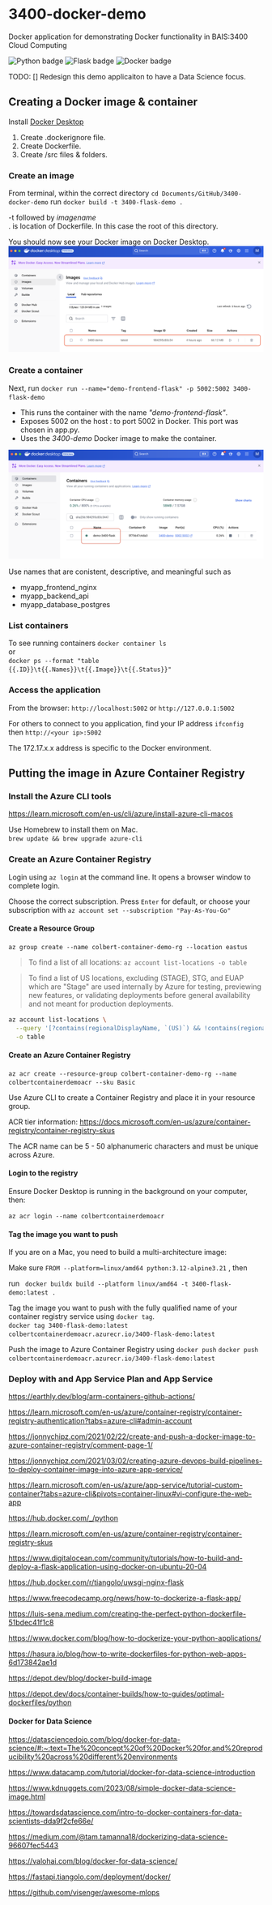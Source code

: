 # 3400-docker-demo

Docker application for demonstrating Docker functionality in BAIS:3400 Cloud Computing

![Python badge](https://img.shields.io/static/v1?message=python&logo=python&labelColor=5c5c5c&color=3776AB&logoColor=white&label=%20&style=for-the-badge) ![Flask badge](https://img.shields.io/static/v1?message=Flask&logo=Flask&labelColor=5c5c5c&color=000000&logoColor=white&label=%20&style=for-the-badge) ![Docker badge](https://img.shields.io/static/v1?message=docker&logo=docker&labelColor=5c5c5c&color=2496ED&logoColor=white&label=%20&style=for-the-badge)

TODO:
[] Redesign this demo applicaiton to have a Data Science focus.

## Creating a Docker image & container

Install [Docker Desktop](https://www.docker.com/products/docker-desktop/)

1. Create .dockerignore file.
2. Create Dockerfile.
3. Create /src files & folders.

### Create an image

From terminal, within the correct directory `cd Documents/GitHub/3400-docker-demo`
run `docker build -t 3400-flask-demo .`

-t followed by _imagename_  
 . is location of Dockerfile. In this case the root of this directory.

You should now see your Docker image on Docker Desktop.
![The image you just created should be visible in Docker Desktop.](./documentation/docker-desktop-images.png)

### Create a container

Next, run `docker run --name="demo-frontend-flask" -p 5002:5002 3400-flask-demo`

- This runs the container with the name _"demo-frontend-flask"_.
- Exposes 5002 on the host : to port 5002 in Docker. This port was chosen in app.py.
- Uses the _3400-demo_ Docker image to make the container.

![The container you just created should be visible in Docker Desktop.](./documentation/docker-desktop-containers.png)

Use names that are conistent, descriptive, and meaningful such as

- myapp_frontend_nginx
- myapp_backend_api
- myapp_database_postgres

### List containers

To see running containers `docker container ls`  
or  
`docker ps --format "table {{.ID}}\t{{.Names}}\t{{.Image}}\t{{.Status}}"`

### Access the application

From the browser:
`http://localhost:5002` or `http://127.0.0.1:5002`

For others to connect to you application, find your IP address `ifconfig`  
then `http://<your ip>:5002`

The 172.17.x.x address is specific to the Docker environment.

## Putting the image in Azure Container Registry

### Install the Azure CLI tools

https://learn.microsoft.com/en-us/cli/azure/install-azure-cli-macos

Use Homebrew to install them on Mac.  
`brew update && brew upgrade azure-cli`

### Create an Azure Container Registry

Login using `az login` at the command line. It opens a browser window to complete login.

Choose the correct subscription. Press `Enter` for default, or choose your subscription with
`az account set --subscription "Pay-As-You-Go"`

#### Create a Resource Group

`az group create --name colbert-container-demo-rg --location eastus`

> To find a list of all locations: `az account list-locations -o table`

> To find a list of US locations, excluding (STAGE), STG, and EUAP which are "Stage" are used internally by Azure for testing, previewing new features, or validating deployments before general availability and not meant for production deployments.

```bash
az account list-locations \
  --query '[?contains(regionalDisplayName, `(US)`) && !contains(regionalDisplayName, `(Stage)`) && !contains(regionalDisplayName, `STG`) && !contains(regionalDisplayName, `EUAP`)].{Name:name, DisplayName:displayName, RegionalDisplayName:regionalDisplayName} | sort_by(@, &DisplayName)' \
  -o table
```

#### Create an Azure Container Registry

`az acr create --resource-group colbert-container-demo-rg --name colbertcontainerdemoacr --sku Basic`

Use Azure CLI to create a Container Registry and place it in your resource group.

ACR tier information: https://docs.microsoft.com/en-us/azure/container-registry/container-registry-skus

The ACR name can be 5 - 50 alphanumeric characters and must be unique across Azure.

#### Login to the registry

Ensure Docker Desktop is running in the background on your computer, then:

`az acr login --name colbertcontainerdemoacr`

#### Tag the image you want to push

If you are on a Mac, you need to build a multi-architecture image:

Make sure `FROM --platform=linux/amd64 python:3.12-alpine3.21` , then

run ` docker buildx build --platform linux/amd64 -t 3400-flask-demo:latest .`

Tag the image you want to push with the fully qualified name of your container registry service using `docker tag`.  
`docker tag 3400-flask-demo:latest colbertcontainerdemoacr.azurecr.io/3400-flask-demo:latest`

Push the image to Azure Container Registry using `docker push`
`docker push colbertcontainerdemoacr.azurecr.io/3400-flask-demo:latest`

### Deploy with and App Service Plan and App Service

https://earthly.dev/blog/arm-containers-github-actions/

https://learn.microsoft.com/en-us/azure/container-registry/container-registry-authentication?tabs=azure-cli#admin-account

https://jonnychipz.com/2021/02/22/create-and-push-a-docker-image-to-azure-container-registry/comment-page-1/

https://jonnychipz.com/2021/03/02/creating-azure-devops-build-pipelines-to-deploy-container-image-into-azure-app-service/

https://learn.microsoft.com/en-us/azure/app-service/tutorial-custom-container?tabs=azure-cli&pivots=container-linux#vi-configure-the-web-app

https://hub.docker.com/_/python

https://learn.microsoft.com/en-us/azure/container-registry/container-registry-skus

https://www.digitalocean.com/community/tutorials/how-to-build-and-deploy-a-flask-application-using-docker-on-ubuntu-20-04

https://hub.docker.com/r/tiangolo/uwsgi-nginx-flask

https://www.freecodecamp.org/news/how-to-dockerize-a-flask-app/

https://luis-sena.medium.com/creating-the-perfect-python-dockerfile-51bdec41f1c8

https://www.docker.com/blog/how-to-dockerize-your-python-applications/

https://hasura.io/blog/how-to-write-dockerfiles-for-python-web-apps-6d173842ae1d

https://depot.dev/blog/docker-build-image

https://depot.dev/docs/container-builds/how-to-guides/optimal-dockerfiles/python

#### Docker for Data Science

https://datasciencedojo.com/blog/docker-for-data-science/#:~:text=The%20concept%20of%20Docker%20for,and%20reproducibility%20across%20different%20environments

https://www.datacamp.com/tutorial/docker-for-data-science-introduction

https://www.kdnuggets.com/2023/08/simple-docker-data-science-image.html

https://towardsdatascience.com/intro-to-docker-containers-for-data-scientists-dda9f2cfe66e/

https://medium.com/@tam.tamanna18/dockerizing-data-science-96607fec5443

https://valohai.com/blog/docker-for-data-science/

https://fastapi.tiangolo.com/deployment/docker/

https://github.com/visenger/awesome-mlops
